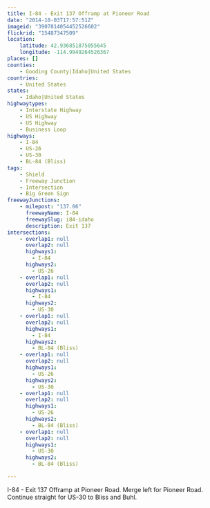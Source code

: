 ```yaml
---
title: I-84 - Exit 137 Offramp at Pioneer Road
date: "2014-10-03T17:57:51Z"
imageid: "3907814054452526602"
flickrid: "15487347509"
location:
    latitude: 42.936851875055645
    longitude: -114.9949264526367
places: []
counties:
    - Gooding County|Idaho|United States
countries:
    - United States
states:
    - Idaho|United States
highwaytypes:
    - Interstate Highway
    - US Highway
    - US Highway
    - Business Loop
highways:
    - I-84
    - US-26
    - US-30
    - BL-84 (Bliss)
tags:
    - Shield
    - Freeway Junction
    - Intersection
    - Big Green Sign
freewayJunctions:
    - milepost: "137.06"
      freewayName: I-84
      freewaySlug: i84-idaho
      description: Exit 137
intersections:
    - overlap1: null
      overlap2: null
      highways1:
        - I-84
      highways2:
        - US-26
    - overlap1: null
      overlap2: null
      highways1:
        - I-84
      highways2:
        - US-30
    - overlap1: null
      overlap2: null
      highways1:
        - I-84
      highways2:
        - BL-84 (Bliss)
    - overlap1: null
      overlap2: null
      highways1:
        - US-26
      highways2:
        - US-30
    - overlap1: null
      overlap2: null
      highways1:
        - US-26
      highways2:
        - BL-84 (Bliss)
    - overlap1: null
      overlap2: null
      highways1:
        - US-30
      highways2:
        - BL-84 (Bliss)

---
```

I-84 - Exit 137 Offramp at Pioneer Road.  Merge left for Pioneer Road.  Continue straight for US-30 to Bliss and Buhl.
